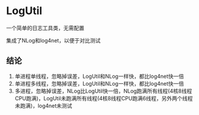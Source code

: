 # LogUtil
一个简单的日志工具类，无需配置

集成了NLog和log4net，以便于对比测试

## 结论

1. 单进程单线程，忽略掉误差，LogUtil和NLog一样快，都比log4net快一倍
2. 单进程多线程，忽略掉误差，LogUtil和NLog一样快，都比log4net快一倍
3. 多进程，忽略掉误差，NLog比LogUtil快一倍，NLog跑满所有线程(4核8线程CPU跑满)，LogUtil未跑满所有线程(4核8线程CPU跑满6线程，另外两个线程未跑满)，log4net未测试



